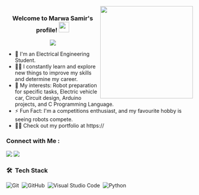 
<img width="250" align="right" src="https://c.tenor.com/_DOBjnGspYAAAAAM/code-coding.gif">

<h3 align="center">
  Welcome to Marwa Samir's profile!
  <img src="https://media.giphy.com/media/hvRJCLFzcasrR4ia7z/giphy.gif" width="28">
</h3>

<!-- Typing SVG by DenverCoder1 - https://github.com/DenverCoder1/readme-typing-svg -->
<p align="center">
  <a href="https://github.com/DenverCoder1/readme-typing-svg"><img src="https://readme-typing-svg.herokuapp.com/?lines=Electrical%20Engineering%20Student;Always%20learning%20new%20things&font=Fira%20Code&center=true&width=440&height=45&color=f75c7e&vCenter=true&size=22"></a>
</p> 

- 🏢 I'm an Electrical Engineering Student.
- 👨‍💻 I constantly learn and explore new things to improve my skills and determine my career.
- 💬 My interests: Robot preparation for specific tasks, Electric vehicle car, Circuit design, Arduino projects, and C Programming Language.
- ⚡ Fun Fact: I'm a competitions enthusiast, and my favourite hobby is seeing robots compete.
- 👨‍💻 Check out my portfolio at https://


### Connect with Me :

<a href="https://www.linkedin.com/in/marwa-samir-hashim-507626276" target="_blank"><img src="https://img.shields.io/badge/-Marwa%20Samir-0077B5?style=for-the-badge&logo=Linkedin&logoColor=white"/></a>
<a href="your link" target="_blank"><img src="https://img.shields.io/badge/-Marwa%20Samir-0077B5?style=for-the-badge&logo=Telegram&logoColor=white"/></a>
### 🛠 &nbsp;Tech Stack
![Git](https://img.shields.io/badge/-Git-05122A?style=flat&logo=git)&nbsp;
![GitHub](https://img.shields.io/badge/-GitHub-05122A?style=flat&logo=github)&nbsp;
![Visual Studio Code](https://img.shields.io/badge/-Visual%20Studio%20Code-05122A?style=flat&logo=visual-studio-code&logoColor=007ACC)&nbsp;
![Python](https://img.shields.io/badge/-Python%20-05122A?style=flat&logo=python)&nbsp;




